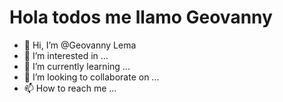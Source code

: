 # Hola todos me llamo Geovanny
- 👋 Hi, I’m @Geovanny Lema
- 👀 I’m interested in ...
- 🌱 I’m currently learning ...
- 💞️ I’m looking to collaborate on ...
- 📫 How to reach me ...

<!---
gelema/gelema is a ✨ special ✨ repository because its `README.md` (this file) appears on your GitHub profile.
You can click the Preview link to take a look at your changes.
--->
